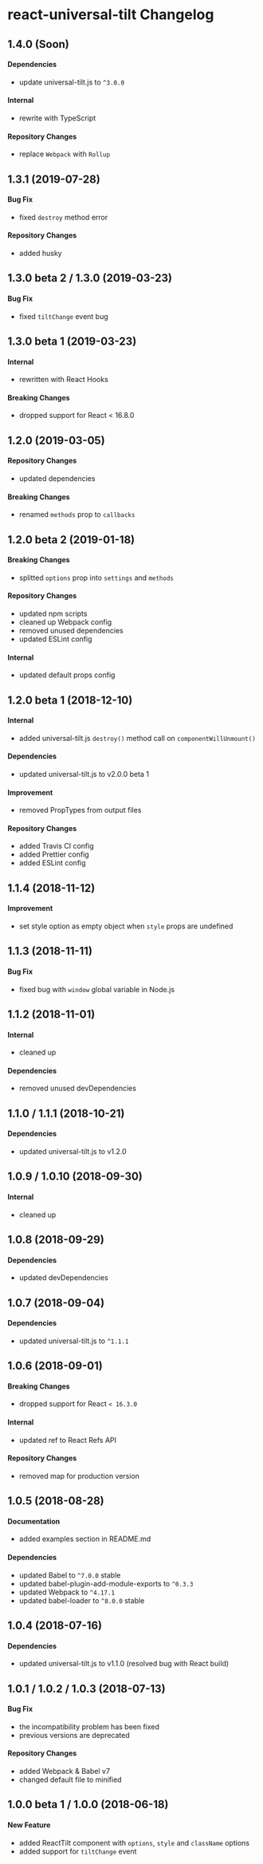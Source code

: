 # react-universal-tilt Changelog

## 1.4.0 (Soon)

#### Dependencies

- update universal-tilt.js to `^3.0.0`

#### Internal

- rewrite with TypeScript

#### Repository Changes

- replace `Webpack` with `Rollup`

## 1.3.1 (2019-07-28)

#### Bug Fix

- fixed `destroy` method error

#### Repository Changes

- added husky

## 1.3.0 beta 2 / 1.3.0 (2019-03-23)

#### Bug Fix

- fixed `tiltChange` event bug

## 1.3.0 beta 1 (2019-03-23)

#### Internal

- rewritten with React Hooks

#### Breaking Changes

- dropped support for React < 16.8.0

## 1.2.0 (2019-03-05)

#### Repository Changes

- updated dependencies

#### Breaking Changes

- renamed `methods` prop to `callbacks`

## 1.2.0 beta 2 (2019-01-18)

#### Breaking Changes

- splitted `options` prop into `settings` and `methods`

#### Repository Changes

- updated npm scripts
- cleaned up Webpack config
- removed unused dependencies
- updated ESLint config

#### Internal

- updated default props config

## 1.2.0 beta 1 (2018-12-10)

#### Internal

- added universal-tilt.js `destroy()` method call on `componentWillUnmount()`

#### Dependencies

- updated universal-tilt.js to v2.0.0 beta 1

#### Improvement

- removed PropTypes from output files

#### Repository Changes

- added Travis CI config
- added Prettier config
- added ESLint config

## 1.1.4 (2018-11-12)

#### Improvement

- set style option as empty object when `style` props are undefined

## 1.1.3 (2018-11-11)

#### Bug Fix

- fixed bug with `window` global variable in Node.js

## 1.1.2 (2018-11-01)

#### Internal

- cleaned up

#### Dependencies

- removed unused devDependencies

## 1.1.0 / 1.1.1 (2018-10-21)

#### Dependencies

- updated universal-tilt.js to v1.2.0

## 1.0.9 / 1.0.10 (2018-09-30)

#### Internal

- cleaned up

## 1.0.8 (2018-09-29)

#### Dependencies

- updated devDependencies

## 1.0.7 (2018-09-04)

#### Dependencies

- updated universal-tilt.js to `^1.1.1`

## 1.0.6 (2018-09-01)

#### Breaking Changes

- dropped support for React `< 16.3.0`

#### Internal

- updated ref to React Refs API

#### Repository Changes

- removed map for production version

## 1.0.5 (2018-08-28)

#### Documentation

- added examples section in README.md

#### Dependencies

- updated Babel to `^7.0.0` stable
- updated babel-plugin-add-module-exports to `^0.3.3`
- updated Webpack to `^4.17.1`
- updated babel-loader to `^8.0.0` stable

## 1.0.4 (2018-07-16)

#### Dependencies

- updated universal-tilt.js to v1.1.0 (resolved bug with React build)

## 1.0.1 / 1.0.2 / 1.0.3 (2018-07-13)

#### Bug Fix

- the incompatibility problem has been fixed
- previous versions are deprecated

#### Repository Changes

- added Webpack & Babel v7
- changed default file to minified

## 1.0.0 beta 1 / 1.0.0 (2018-06-18)

#### New Feature

- added ReactTilt component with `options`, `style` and `className` options
- added support for `tiltChange` event
